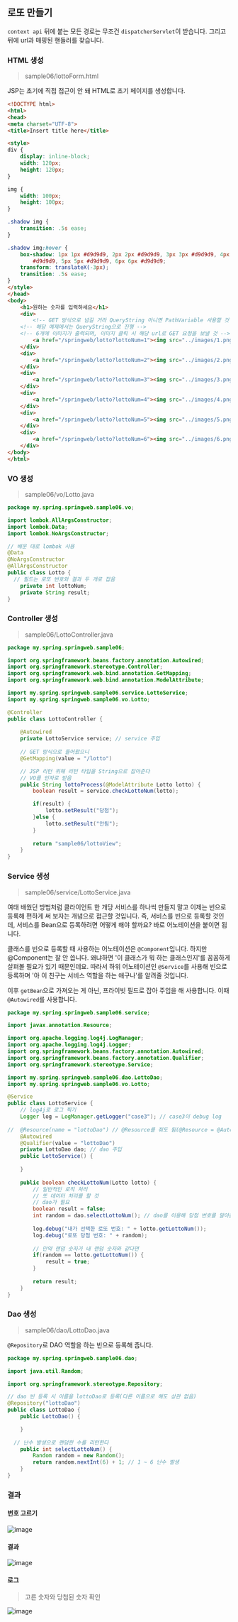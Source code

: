 ## 로또 만들기

<code>context api</code> 뒤에 붙는 모든 경로는 무조건 <code>dispatcherServlet</code>이 받습니다. 그리고 뒤에 url과 매핑된 핸들러를 찾습니다.

### HTML 생성
> sample06/lottoForm.html

JSP는 초기에 직접 접근이 안 돼 HTML로 초기 페이지를 생성합니다.

```html
<!DOCTYPE html>
<html>
<head>
<meta charset="UTF-8">
<title>Insert title here</title>

<style>
div {
	display: inline-block;
	width: 120px;
	height: 120px;
}

img {
	width: 100px;
	height: 100px;
}

.shadow img {
	transition: .5s ease;
}

.shadow img:hover {
	box-shadow: 1px 1px #d9d9d9, 2px 2px #d9d9d9, 3px 3px #d9d9d9, 4px 4px
		#d9d9d9, 5px 5px #d9d9d9, 6px 6px #d9d9d9;
	transform: translateX(-3px);
	transition: .5s ease;
}
</style>
</head>
<body>
	<h1>원하는 숫자를 입력하세요</h1>
	<div>
		<!-- GET 방식으로 넘길 거라 QueryString 아니면 PathVariable 사용할 것 -->
    <!-- 해당 예제에서는 QueryString으로 진행 -->
    <!-- 6개에 이미지가 출력되며, 이미지 클릭 시 해당 url로 GET 요청을 보낼 것 -->
		<a href="/springweb/lotto?lottoNum=1"><img src="../images/1.png"></a>
	</div>
	<div>
		<a href="/springweb/lotto?lottoNum=2"><img src="../images/2.png"></a>
	</div>
	<div>
		<a href="/springweb/lotto?lottoNum=3"><img src="../images/3.png"></a>
	</div>
	<div>
		<a href="/springweb/lotto?lottoNum=4"><img src="../images/4.png"></a>
	</div>
	<div>
		<a href="/springweb/lotto?lottoNum=5"><img src="../images/5.png"></a>
	</div>
	<div>
		<a href="/springweb/lotto?lottoNum=6"><img src="../images/6.png"></a>
	</div>
</body>
</html>
```

### VO 생성
> sample06/vo/Lotto.java

```java
package my.spring.springweb.sample06.vo;

import lombok.AllArgsConstructor;
import lombok.Data;
import lombok.NoArgsConstructor;

// 배운 대로 lombok 사용
@Data
@NoArgsConstructor
@AllArgsConstructor
public class Lotto {
  // 필드는 로또 번호와 결과 두 개로 잡음
	private int lottoNum;
	private String result;
}

```

### Controller 생성
> sample06/LottoController.java

```java
package my.spring.springweb.sample06;

import org.springframework.beans.factory.annotation.Autowired;
import org.springframework.stereotype.Controller;
import org.springframework.web.bind.annotation.GetMapping;
import org.springframework.web.bind.annotation.ModelAttribute;

import my.spring.springweb.sample06.service.LottoService;
import my.spring.springweb.sample06.vo.Lotto;

@Controller
public class LottoController {
	
	@Autowired
	private LottoService service; // service 주입
	
	// GET 방식으로 들어왔으니
	@GetMapping(value = "/lotto")

	// JSP 리턴 위해 리턴 타입을 String으로 잡아준다
	// VO를 인자로 받음
	public String lottoProcess(@ModelAttribute Lotto lotto) {
		boolean result = service.checkLottoNum(lotto);

		if(result) {
			lotto.setResult("당첨");
		}else {
			lotto.setResult("안됨");
		}
		
		return "sample06/lottoView";
	}
}
```

### Service 생성
> sample06/service/LottoService.java

여태 배웠던 방법처럼 클라이언트 한 개당 서비스를 하나씩 만들지 말고 이제는 빈으로 등록해 편하게 써 보자는 개념으로 접근할 것입니다. 즉, 서비스를 빈으로 등록할 것인데, 서비스를 Bean으로 등록하려면 어떻게 해야 할까요? 바로 어노테이션을 붙이면 됩니다.
 
클래스를 빈으로 등록할 때 사용하는 어노테이션은 <code>@Component</code>입니다. 하지만 @Component는 잘 안 씁니다. 왜냐하면 '이 클래스가 뭐 하는 클래스인지'를 꼼꼼하게 살펴볼 필요가 있기 때문인데요. 따라서 하위 어노테이션인 <code>@Service</code>를 사용해 빈으로 등록하며 '아 이 친구는 서비스 역할을 하는 애구나'를 알려줄 것입니다.

이후 <code>getBean</code>으로 가져오는 게 아닌, 프라이빗 필드로 잡아 주입을 해 사용합니다. 이때 <code>@Autowired</code>를 사용합니다.

```java
package my.spring.springweb.sample06.service;

import javax.annotation.Resource;

import org.apache.logging.log4j.LogManager;
import org.apache.logging.log4j.Logger;
import org.springframework.beans.factory.annotation.Autowired;
import org.springframework.beans.factory.annotation.Qualifier;
import org.springframework.stereotype.Service;

import my.spring.springweb.sample06.dao.LottoDao;
import my.spring.springweb.sample06.vo.Lotto;

@Service
public class LottoService {
	// log4j로 로그 찍기
	Logger log = LogManager.getLogger("case3"); // case3이 debug log
	
//	@Resource(name = "lottoDao") // @Resource를 줘도 됨(@Resource = @Autowired + @Qualifier)
	@Autowired
	@Qualifier(value = "lottoDao")
	private LottoDao dao; // dao 주입
	public LottoService() {
		
	}
	
	public boolean checkLottoNum(Lotto lotto) {
		// 일반적인 로직 처리 
		// 또 데이터 처리를 할 것 
		// dao가 필요
		boolean result = false;
		int random = dao.selectLottoNum(); // dao를 이용해 당첨 번호를 알아올 것
		
		log.debug("내가 선택한 로또 번호: " + lotto.getLottoNum());
		log.debug("로또 당첨 번호: " + random);
		
		// 만약 랜덤 숫자가 내 랜덤 숫자와 같다면
		if(random == lotto.getLottoNum()) {
			result = true;
		}
		
		return result;
	}
}
```

### Dao 생성
> sample06/dao/LottoDao.java

<code>@Repository</code>로 DAO 역할을 하는 빈으로 등록해 줍니다.

```java
package my.spring.springweb.sample06.dao;

import java.util.Random;

import org.springframework.stereotype.Repository;

// dao 빈 등록 시 이름을 lottoDao로 등록(다른 이름으로 해도 상관 없음)
@Repository("lottoDao")
public class LottoDao {
	public LottoDao() {

	}
	
  // 난수 발생으로 랜덤한 수를 리턴한다
	public int selectLottoNum() {
		Random random = new Random();
		return random.nextInt(6) + 1; // 1 ~ 6 난수 발생
	}
}
```

### 결과

#### 번호 고르기
![image](https://user-images.githubusercontent.com/85447054/221797945-12d67043-c81a-4362-995d-4c021128a865.png)

#### 결과
![image](https://user-images.githubusercontent.com/85447054/221797995-c7d079e7-e075-4ffa-9bcd-09b3eab327b0.png)

#### 로그
> 고른 숫자와 당첨된 숫자 확인

![image](https://user-images.githubusercontent.com/85447054/221798022-137e5c54-b6ca-40f3-8430-6e6be4ad7842.png)
